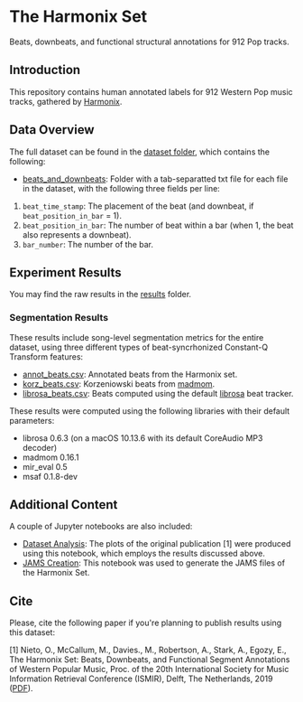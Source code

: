 # The Harmonix Set

Beats, downbeats, and functional structural annotations for 912 Pop tracks.

## Introduction

This repository contains human annotated labels for 912 Western Pop music tracks, gathered by [Harmonix](https://www.harmonixmusic.com/games).

## Data Overview

The full dataset can be found in the [dataset folder](https://github.com/urinieto/harmonixset/tree/master/dataset), which contains the following:

* [beats_and_downbeats](https://github.com/urinieto/harmonixset/tree/master/dataset/beats_and_downbeats): Folder with a tab-separatted txt file for each file in the dataset, with the following three fields per line: 
1. `beat_time_stamp`: The placement of the beat (and downbeat, if `beat_position_in_bar` = 1).
2. `beat_position_in_bar`: The number of beat within a bar (when 1, the beat also represents a downbeat).
3. `bar_number`: The number of the bar.

## Experiment Results

You may find the raw results in the [results](https://github.com/urinieto/harmonixset/tree/master/results/) folder.

### Segmentation Results

These results include song-level segmentation metrics for the entire dataset, using three different types of beat-syncrhonized Constant-Q Transform features:

* [annot_beats.csv](https://github.com/urinieto/harmonixset/blob/master/results/segmentation/annot_beats.csv): Annotated beats from the Harmonix set.
* [korz_beats.csv](https://github.com/urinieto/harmonixset/blob/master/results/segmentation/korz_beats.csv): Korzeniowski beats from [madmom](https://github.com/CPJKU/madmom).
* [librosa_beats.csv](https://github.com/urinieto/harmonixset/blob/master/results/segmentation/librosa_beats.csv): Beats computed using the default [librosa](https://github.com/librosa/librosa) beat tracker.

These results were computed using the following libraries with their default parameters:

* librosa 0.6.3 (on a macOS 10.13.6 with its default CoreAudio MP3 decoder)
* madmom 0.16.1
* mir\_eval 0.5
* msaf 0.1.8-dev

## Additional Content

A couple of Jupyter notebooks are also included:

* [Dataset Analysis](https://github.com/urinieto/harmonixset/blob/master/notebooks/Dataset%20Analysis.ipynb): The plots of the original publication [1] were produced using this notebook, which employs the results discussed above.
* [JAMS Creation](https://github.com/urinieto/harmonixset/blob/master/notebooks/JAMS%20Creation.ipynb): This notebook was used to generate the JAMS files of the Harmonix Set.



## Cite

Please, cite the following paper if you're planning to publish results using this dataset:

[1] Nieto, O., McCallum, M., Davies., M., Robertson, A., Stark, A., Egozy, E., The Harmonix Set: Beats, Downbeats, and Functional Segment Annotations of Western Popular Music, Proc. of the 20th International Society for Music Information Retrieval Conference (ISMIR), Delft, The Netherlands, 2019 ([PDF](https://ccrma.stanford.edu/~urinieto/MARL/publications/ISMIR2019-Nieto-Harmonix.pdf)).
